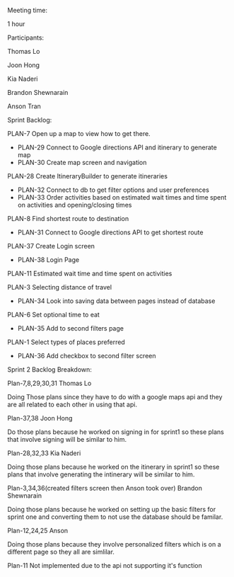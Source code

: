 
Meeting time:

1 hour

Participants:

Thomas Lo

Joon Hong

Kia Naderi

Brandon Shewnarain

Anson Tran

Sprint Backlog:


PLAN-7 Open up a map to view how to get there.
- PLAN-29	Connect to Google directions API and itinerary to generate map
- PLAN-30 Create map screen and navigation

PLAN-28 Create ItineraryBuilder to generate itineraries
- PLAN-32	Connect to db to get filter options and user preferences 
- PLAN-33	Order activities based on estimated wait times and time spent on activities and opening/closing times

PLAN-8 Find shortest route to destination
- PLAN-31	Connect to Google directions API to get shortest route

PLAN-37 Create Login screen
- PLAN-38	Login Page

PLAN-11 Estimated wait time and time spent on activities

PLAN-3 Selecting distance of travel 
- PLAN-34	Look into saving data between pages instead of database

PLAN-6 Set optional time to eat
- PLAN-35	Add to second filters page

PLAN-1 Select types of places preferred
- PLAN-36	Add checkbox to second filter screen


Sprint 2 Backlog Breakdown:

Plan-7,8,29,30,31 Thomas Lo

Doing Those plans since they have to do with a google maps api and they are all related to each other in using that api.

Plan-37,38 Joon Hong

Do those plans because he worked on signing in for sprint1 so these plans that involve signing will be similar to him.

Plan-28,32,33 Kia Naderi

Doing those plans because he worked on the itinerary in sprint1 so these plans that involve generating the intinerary will be similar to him.

Plan-3,34,36(created filters screen then Anson took over) Brandon Shewnarain

Doing those plans because he worked on setting up the basic filters for sprint one and converting  them to not use the database should be familar.

Plan-12,24,25 Anson

Doing those plans because they involve personalized filters which is on a different page so they all are simlilar.

Plan-11 Not implemented due to the api not supporting it's function 
